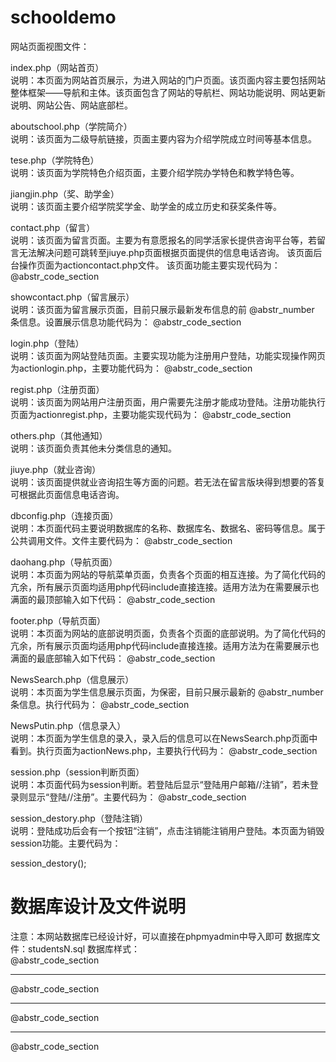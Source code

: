 # schooldemo

网站页面视图文件：

index.php（网站首页）  
说明：本页面为网站首页展示，为进入网站的门户页面。该页面内容主要包括网站整体框架——导航和主体。该页面包含了网站的导航栏、网站功能说明、网站更新说明、网站公告、网站底部栏。

aboutschool.php（学院简介）  
说明：该页面为二级导航链接，页面主要内容为介绍学院成立时间等基本信息。

tese.php（学院特色）  
说明：该页面为学院特色介绍页面，主要介绍学院办学特色和教学特色等。

jiangjin.php（奖、助学金）  
说明：该页面主要介绍学院奖学金、助学金的成立历史和获奖条件等。

contact.php（留言）  
说明：该页面为留言页面。主要为有意愿报名的同学活家长提供咨询平台等，若留言无法解决问题可跳转至jiuye.php页面根据页面提供的信息电话咨询。 该页面后台操作页面为actioncontact.php文件。 该页面功能主要实现代码为： @abstr_code_section 

showcontact.php（留言展示）  
说明：该页面为留言展示页面，目前只展示最新发布信息的前 @abstr_number 条信息。设置展示信息功能代码为： @abstr_code_section 

login.php（登陆）  
说明：该页面为网站登陆页面。主要实现功能为注册用户登陆，功能实现操作网页为actionlogin.php，主要功能代码为： @abstr_code_section 

regist.php（注册页面）  
说明：该页面为网站用户注册页面，用户需要先注册才能成功登陆。注册功能执行页面为actionregist.php，主要功能实现代码为： @abstr_code_section 

others.php（其他通知）  
说明：该页面负责其他未分类信息的通知。

jiuye.php（就业咨询）  
说明：该页面提供就业咨询招生等方面的问题。若无法在留言版块得到想要的答复可根据此页面信息电话咨询。

dbconfig.php（连接页面）  
说明：本页面代码主要说明数据库的名称、数据库名、数据名、密码等信息。属于公共调用文件。文件主要代码为： @abstr_code_section 

daohang.php（导航页面）  
说明：本页面为网站的导航菜单页面，负责各个页面的相互连接。为了简化代码的亢余，所有展示页面均适用php代码include直接连接。适用方法为在需要展示也满面的最顶部输入如下代码： @abstr_code_section 

footer.php（导航页面）  
说明：本页面为网站的底部说明页面，负责各个页面的底部说明。为了简化代码的亢余，所有展示页面均适用php代码include直接连接。适用方法为在需要展示也满面的最底部输入如下代码： @abstr_code_section 

NewsSearch.php（信息展示）  
说明：本页面为学生信息展示页面，为保密，目前只展示最新的 @abstr_number 条信息。执行代码为： @abstr_code_section 

NewsPutin.php（信息录入）  
说明：本页面为学生信息的录入，录入后的信息可以在NewsSearch.php页面中看到。执行页面为actionNews.php，主要执行代码为： @abstr_code_section 

session.php（session判断页面）  
说明：本页面代码为session判断。若登陆后显示“登陆用户邮箱//注销”，若未登录则显示“登陆//注册”。主要代码为： @abstr_code_section 

session_destory.php（登陆注销）  
说明：登陆成功后会有一个按钮“注销”，点击注销能注销用户登陆。本页面为销毁session功能。主要代码为：

session_destory();

# 数据库设计及文件说明  


注意：本网站数据库已经设计好，可以直接在phpmyadmin中导入即可 数据库文件：studentsN.sql 数据库样式：  
@abstr_code_section 

* * *

@abstr_code_section 

* * *

@abstr_code_section 

* * *

@abstr_code_section 
